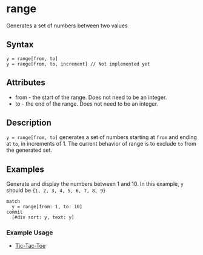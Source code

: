 # range

Generates a set of numbers between two values 

## Syntax

```
y = range[from, to]
y = range[from, to, increment] // Not implemented yet
```

## Attributes

- from - the start of the range. Does not need to be an integer.
- to - the end of the range. Does not need to be an integer.

## Description

`y = range[from, to]` generates a set of numbers starting at `from` and ending at `to`, in increments of 1. The current behavior of range is to exclude `to` from the generated set.

## Examples

Generate and display the numbers between 1 and 10. In this example, `y` should be `{1, 2, 3, 4, 5, 6, 7, 8, 9}`

```
match
  y = range[from: 1, to: 10]
commit
  [#div sort: y, text: y]
```

### Example Usage

- [Tic-Tac-Toe](https://github.com/witheve/Eve/blob/master/examples/tic-tac-toe.eve#L25)

